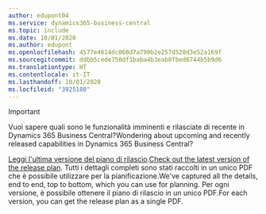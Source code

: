 ```yaml
---
author: edupont04
ms.service: dynamics365-business-central
ms.topic: include
ms.date: 10/01/2020
ms.author: edupont
ms.openlocfilehash: 4577e4614dc068d7a790b2e257d528d3e52a169f
ms.sourcegitcommit: ddbb5cede750df1baba4b3eab8fbed6744b5b9d6
ms.translationtype: HT
ms.contentlocale: it-IT
ms.lasthandoff: 10/01/2020
ms.locfileid: "3925180"
---
```

> [!IMPORTANT]
>
> <span data-ttu-id="464af-101">Vuoi sapere quali sono le funzionalità imminenti e rilasciate di recente in Dynamics 365 Business Central?</span><span class="sxs-lookup"><span data-stu-id="464af-101">Wondering about upcoming and recently released capabilities in Dynamics 365 Business Central?</span></span>
>
> <span data-ttu-id="464af-102">[Leggi l'ultima versione del piano di rilascio](https://go.microsoft.com/fwlink/?linkid=2047422).</span><span class="sxs-lookup"><span data-stu-id="464af-102">[Check out the latest version of the release plan](https://go.microsoft.com/fwlink/?linkid=2047422).</span></span> <span data-ttu-id="464af-103">Tutti i dettagli completi sono stati raccolti in un unico PDF che è possibile utilizzare per la pianificazione.</span><span class="sxs-lookup"><span data-stu-id="464af-103">We've captured all the details, end to end, top to bottom, which you can use for planning.</span></span> <span data-ttu-id="464af-104">Per ogni versione, è possibile ottenere il piano di rilascio in un unico PDF.</span><span class="sxs-lookup"><span data-stu-id="464af-104">For each version, you can get the release plan as a single PDF.</span></span>  
